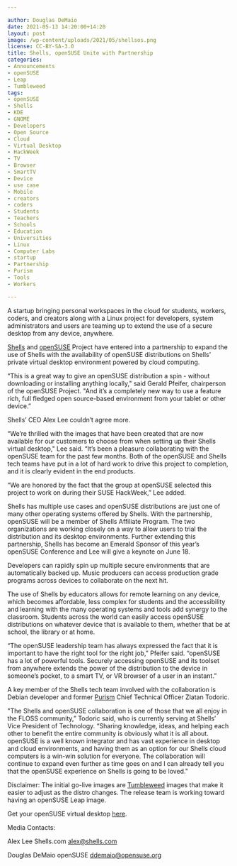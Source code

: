 ```yaml
---

author: Douglas DeMaio
date: 2021-05-13 14:20:00+14:20
layout: post
image: /wp-content/uploads/2021/05/shellsos.png
license: CC-BY-SA-3.0
title: Shells, openSUSE Unite with Partnership
categories:
- Announcements
- openSUSE
- Leap
- Tumbleweed
tags:
- openSUSE
- Shells
- KDE
- GNOME
- Developers
- Open Source
- Cloud
- Virtual Desktop
- HackWeek
- TV
- Browser
- SmartTV
- Device
- use case
- Mobile
- creators
- coders
- Students
- Teachers
- Schools
- Education
- Universities
- Linux
- Computer Labs
- startup
- Partnership
- Purism
- Tools
- Workers

---
```


A startup bringing personal workspaces in the cloud for students, workers, coders, and creators along with a Linux project for developers, system administrators and users are teaming up to extend the use of a secure desktop from any device, anywhere. 

[Shells](https://www.shells.com/?_a=opensuse) and [openSUSE](https://get.opensuse.org/) Project have entered into a partnership to expand the use of Shells with the availability of openSUSE distributions on Shells’ private virtual desktop environment powered by cloud computing.

“This is a great way to give an openSUSE distribution a spin - without downloading or installing anything locally," said Gerald Pfeifer, chairperson of the openSUSE Project. "And it’s a completely new way to use a feature rich, full fledged open source-based environment from your tablet or other device.”

Shells’ CEO Alex Lee couldn’t agree more.

“We’re thrilled with the images that have been created that are now available for our customers to choose from when setting up their Shells virtual desktop," Lee said. “It’s been a pleasure collaborating with the openSUSE team for the past few months. Both of the openSUSE and Shells tech teams have put in a lot of hard work to drive this project to completion, and it is clearly evident in the end products.

“We are honored by the fact that the group at openSUSE selected this project to work on during their SUSE HackWeek,” Lee added. 

Shells has multiple use cases and openSUSE distributions are just one of many other operating systems offered by Shells. With the partnership, openSUSE will be a member of Shells Affiliate Program. The two organizations are working closely on a way to allow users to trial the distribution and its desktop environments. Further extending this partnership, Shells has become an Emerald Sponsor of this year’s openSUSE Conference and Lee will give a keynote on June 18. 

Developers can rapidly spin up multiple secure environments that are automatically backed up. Music producers can access production grade programs across devices to collaborate on the next hit.

The use of Shells by educators allows for remote learning on any device, which becomes affordable, less complex for students and the accessibility and learning with the many operating systems and tools add synergy to the classroom. Students across the world can easily access openSUSE distributions on whatever device that is available to them, whether that be at school, the library or at home.

“The openSUSE leadership team has always expressed the fact that it is important to have the right tool for the right job,” Pfeifer said. “openSUSE has a lot of powerful tools. Securely accessing openSUSE and its toolset from anywhere extends the power of the distribution to the device in someone’s pocket, to a smart TV, or VR browser of a user in an instant.”

A key member of the Shells tech team involved with the collaboration is Debian developer and former [Purism](https://puri.sm/) Chief Technical Officer Zlatan Todoric.  

"The Shells and openSUSE collaboration is one of those that we all enjoy in the FLOSS community,” Todoric said, who is currently serving at Shells’ Vice President of Technology. “Sharing knowledge, ideas, and helping each other to benefit the entire community is obviously what it is all about. openSUSE is a well known integrator and has vast experience in desktop and cloud environments, and having them as an option for our Shells cloud computers is a win-win solution for everyone. The collaboration will continue to expand even further as time goes on and I can already tell you that the openSUSE experience on Shells is going to be loved."

Disclaimer: The initial go-live images are [Tumbleweed](https://get.opensuse.org/tumbleweed/) images that make it easier to adjust as the distro changes. The release team is working toward having an openSUSE Leap image.

Get your openSUSE virtual desktop [here](https://www.shells.com/?_a=opensuse).

Media Contacts:

Alex Lee
Shells.com
<alex@shells.com>

Douglas DeMaio
openSUSE
<ddemaio@opensuse.org>

